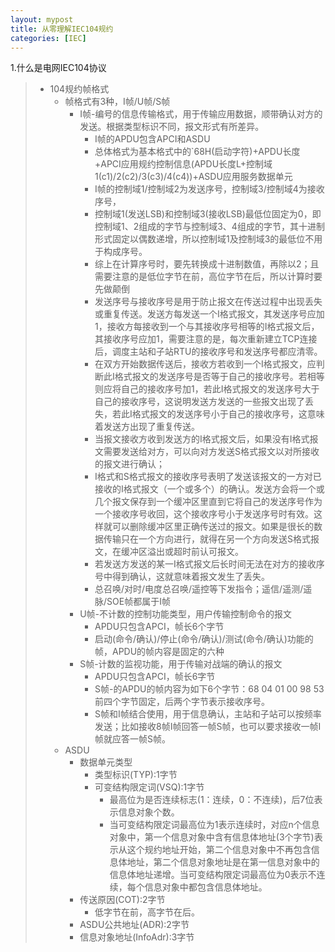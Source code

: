 ```yaml
---
layout: mypost
title: 从零理解IEC104规约
categories: [IEC]
---
```


1.什么是电网IEC104协议

> + 104规约帧格式
>   + 帧格式有3种，I帧/U帧/S帧
>     + I帧-编号的信息传输格式，用于传输应用数据，顺带确认对方的发送。根据类型标识不同，报文形式有所差异。
>       + I帧的APDU包含APCI和ASDU
>       + 总体格式为基本格式中的`68H(启动字符)+APDU长度+APCI应用规约控制信息(APDU长度L+控制域1(c1)/2(c2)/3(c3)/4(c4))+ASDU应用服务数据单元
>       + I帧的控制域1/控制域2为发送序号，控制域3/控制域4为接收序号，
>       + 控制域1(发送LSB)和控制域3(接收LSB)最低位固定为0，即控制域1、2组成的字节与控制域3、4组成的字节，其十进制形式固定以偶数递增，所以控制域1及控制域3的最低位不用于构成序号。
>       + 综上在计算序号时，要先转换成十进制数值，再除以2；且需要注意的是低位字节在前，高位字节在后，所以计算时要先做颠倒
>       + 发送序号与接收序号是用于防止报文在传送过程中出现丢失或重复传送。发送方每发送一个I格式报文，其发送序号应加1，接收方每接收到一个与其接收序号相等的I格式报文后，其接收序号应加1，需要注意的是，每次重新建立TCP连接后，调度主站和子站RTU的接收序号和发送序号都应清零。
>       + 在双方开始数据传送后，接收方若收到一个I格式报文，应判断此I格式报文的发送序号是否等于自己的接收序号。若相等则应将自己的接收序号加1，若此I格式报文的发送序号大于自己的接收序号，这说明发送方发送的一些报文出现了丢失，若此I格式报文的发送序号小于自己的接收序号，这意味着发送方出现了重复传送。
>       + 当报文接收方收到发送方的I格式报文后，如果没有I格式报文需要发送给对方，可以向对方发送S格式报文以对所接收的报文进行确认；
>       + I格式和S格式报文的接收序号表明了发送该报文的一方对已接收的I格式报文（一个或多个）的确认。发送方会将一个或几个报文保存到一个缓冲区里直到它将自己的发送序号作为一个接收序号收回，这个接收序号小于发送序号时有效。这样就可以删除缓冲区里正确传送过的报文。如果是很长的数据传输只在一个方向进行，就得在另一个方向发送S格式报文，在缓冲区溢出或超时前认可报文。
>       +  若发送方发送的某一I格式报文后长时间无法在对方的接收序号中得到确认，这就意味着报文发生了丢失。
>       + 总召唤/对时/电度总召唤/遥控等下发指令；遥信/遥测/遥脉/SOE帧都属于I帧
>     + U帧-不计数的控制功能类型，用户传输控制命令的报文
>       + APDU只包含APCI，帧长6个字节
>       + 启动(命令/确认)/停止(命令/确认)/测试(命令/确认)功能的帧，APDU的帧内容是固定的六种
>     + S帧-计数的监视功能，用于传输对战端的确认的报文
>       + APDU只包含APCI，帧长6字节
>       + S帧-的APDU的帧内容为如下6个字节：68 04 01 00 98 53 前四个字节固定，后两个字节表示接收序号。
>       + S帧和I帧结合使用，用于信息确认，主站和子站可以按频率发送；比如接收8帧I帧回答一帧S帧，也可以要求接收一帧I帧就应答一帧S帧。
>   + ASDU
>     + 数据单元类型
>       + 类型标识(TYP):1字节
>       + 可变结构限定词(VSQ):1字节
>         + 最高位为是否连续标志(1：连续，0：不连续)，后7位表示信息对象个数。
>         + 当可变结构限定词最高位为1表示连续时，对应n个信息对象中，第一个信息对象中含有信息体地址(3个字节)表示从这个规约地址开始，第二个信息对象中不再包含信息体地址，第二个信息对象地址是在第一信息对象中的信息体地址递增。当可变结构限定词最高位为0表示不连续，每个信息对象中都包含信息体地址。
>     + 传送原因(COT):2字节
>       + 低字节在前，高字节在后。
>     + ASDU公共地址(ADR):2字节
>     + 信息对象地址(InfoAdr):3字节
